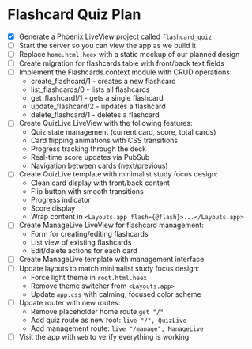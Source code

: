 # Flashcard Quiz Plan

- [x] Generate a Phoenix LiveView project called `flashcard_quiz`
- [ ] Start the server so you can view the app as we build it
- [ ] Replace `home.html.heex` with a static mockup of our planned design
- [ ] Create migration for flashcards table with front/back text fields
- [ ] Implement the Flashcards context module with CRUD operations:
  - create_flashcard/1 - creates a new flashcard
  - list_flashcards/0 - lists all flashcards  
  - get_flashcard!/1 - gets a single flashcard
  - update_flashcard/2 - updates a flashcard
  - delete_flashcard/1 - deletes a flashcard
- [ ] Create QuizLive LiveView with the following features:
  - Quiz state management (current card, score, total cards)
  - Card flipping animations with CSS transitions
  - Progress tracking through the deck
  - Real-time score updates via PubSub
  - Navigation between cards (next/previous)
- [ ] Create QuizLive template with minimalist study focus design:
  - Clean card display with front/back content
  - Flip button with smooth transitions
  - Progress indicator
  - Score display
  - Wrap content in `<Layouts.app flash={@flash}>...</Layouts.app>`
- [ ] Create ManageLive LiveView for flashcard management:
  - Form for creating/editing flashcards
  - List view of existing flashcards
  - Edit/delete actions for each card
- [ ] Create ManageLive template with management interface
- [ ] Update layouts to match minimalist study focus design:
  - Force light theme in `root.html.heex`
  - Remove theme switcher from `<Layouts.app>`
  - Update `app.css` with calming, focused color scheme
- [ ] Update router with new routes:
  - Remove placeholder home route `get "/"`
  - Add quiz route as new root: `live "/", QuizLive`
  - Add management route: `live "/manage", ManageLive`
- [ ] Visit the app with `web` to verify everything is working

